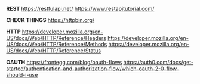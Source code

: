 **REST**
https://restfulapi.net/
https://www.restapitutorial.com/

**CHECK THINGS**
https://httpbin.org/

**HTTP**
https://developer.mozilla.org/en-US/docs/Web/HTTP/Reference/Headers
https://developer.mozilla.org/en-US/docs/Web/HTTP/Reference/Methods
https://developer.mozilla.org/en-US/docs/Web/HTTP/Reference/Status

**OAUTH**
https://frontegg.com/blog/oauth-flows
https://auth0.com/docs/get-started/authentication-and-authorization-flow/which-oauth-2-0-flow-should-i-use
